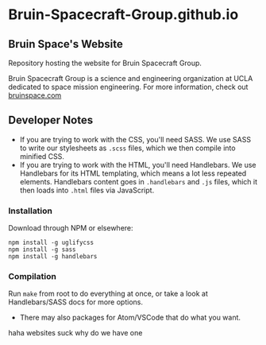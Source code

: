 # Bruin-Spacecraft-Group.github.io

## Bruin Space's Website

Repository hosting the website for Bruin Spacecraft Group.

Bruin Spacecraft Group is a science and engineering organization at UCLA dedicated to space mission engineering. For more information, check out [bruinspace.com](https://bruinspace.com)

## Developer Notes
 - If you are trying to work with the CSS, you'll need SASS. We use SASS to write our stylesheets as `.scss` files,
 which we then compile into minified CSS.
 - If you are trying to work with the HTML, you'll need Handlebars. We use Handlebars for its HTML templating,
 which means a lot less repeated elements. Handlebars content goes in `.handlebars` and `.js` files, which it then
loads into `.html` files via JavaScript.

### Installation
Download through NPM or elsewhere:
```
npm install -g uglifycss
npm install -g sass
npm install -g handlebars
```

### Compilation
Run `make` from root to do everything at once, or take a look at Handlebars/SASS docs for more options.
 - There may also packages for Atom/VSCode that do what you want.

haha websites suck why do we have one

